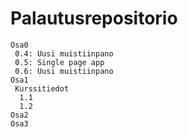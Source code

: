 # Palautusrepositorio

```
Osa0  
 0.4: Uusi muistiinpano  
 0.5: Single page app  
 0.6: Uusi muistiinpano
Osa1  
 Kurssitiedot  
  1.1  
  1.2  
Osa2  
Osa3  
```
